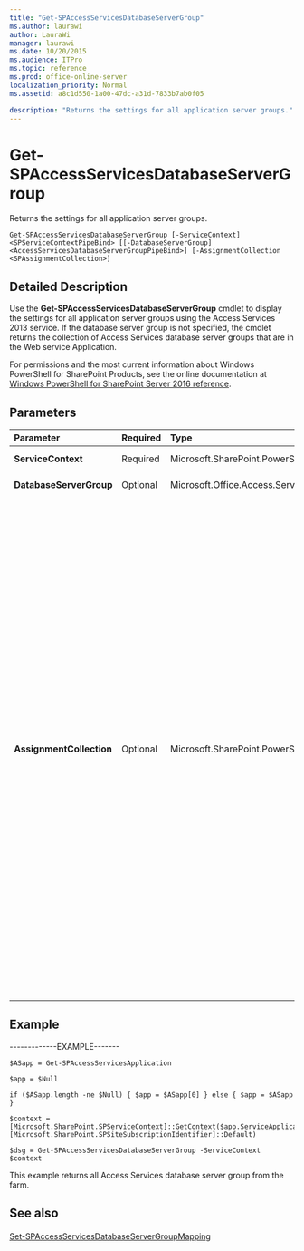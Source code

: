 ```yaml
---
title: "Get-SPAccessServicesDatabaseServerGroup"
ms.author: laurawi
author: LauraWi
manager: laurawi
ms.date: 10/20/2015
ms.audience: ITPro
ms.topic: reference
ms.prod: office-online-server
localization_priority: Normal
ms.assetid: a8c1d550-1a00-47dc-a31d-7833b7ab0f05

description: "Returns the settings for all application server groups."
---
```


# Get-SPAccessServicesDatabaseServerGroup

Returns the settings for all application server groups.
  
```
Get-SPAccessServicesDatabaseServerGroup [-ServiceContext] <SPServiceContextPipeBind> [[-DatabaseServerGroup] <AccessServicesDatabaseServerGroupPipeBind>] [-AssignmentCollection <SPAssignmentCollection>]
```

## Detailed Description

Use the **Get-SPAccessServicesDatabaseServerGroup** cmdlet to display the settings for all application server groups using the Access Services 2013 service. If the database server group is not specified, the cmdlet returns the collection of Access Services database server groups that are in the Web service Application. 
  
For permissions and the most current information about Windows PowerShell for SharePoint Products, see the online documentation at [Windows PowerShell for SharePoint Server 2016 reference](https://go.microsoft.com/fwlink/p/?LinkId=671715).
  
## Parameters

|**Parameter**|**Required**|**Type**|**Description**|
|:-----|:-----|:-----|:-----|
|**ServiceContext** <br/> |Required  <br/> |Microsoft.SharePoint.PowerShell.SPServiceContextPipeBind  <br/> |Specifies the Access service application.  <br/> |
|**DatabaseServerGroup** <br/> |Optional  <br/> |Microsoft.Office.Access.Services.PowerShell.AccessServicesDatabaseServerGroupPipeBind  <br/> |Specifies the Access application server.  <br/> |
|**AssignmentCollection** <br/> |Optional  <br/> |Microsoft.SharePoint.PowerShell.SPAssignmentCollection  <br/> |Manages objects for the purpose of proper disposal. Use of objects, such as **SPWeb** or **SPSite**, can use large amounts of memory and use of these objects in Windows PowerShell scripts requires proper memory management. Using the **SPAssignment** object, you can assign objects to a variable and dispose of the objects after they are needed to free up memory. When **SPWeb**, **SPSite**, or **SPSiteAdministration** objects are used, the objects are automatically disposed of if an assignment collection or the **Global** parameter is not used.  <br/> > [!NOTE]> When the **Global** parameter is used, all objects are contained in the global store. If objects are not immediately used, or disposed of by using the **Stop-SPAssignment** command, an out-of-memory scenario can occur.           |
   
## Example

-------------EXAMPLE-------
  
```
$ASapp = Get-SPAccessServicesApplication
```

```
$app = $Null
```

```
if ($ASapp.length -ne $Null) { $app = $ASapp[0] } else { $app = $ASapp }
```

```
$context = [Microsoft.SharePoint.SPServiceContext]::GetContext($app.ServiceApplicationProxyGroup, [Microsoft.SharePoint.SPSiteSubscriptionIdentifier]::Default)
```

```
$dsg = Get-SPAccessServicesDatabaseServerGroup -ServiceContext $context
```

This example returns all Access Services database server group from the farm.
  
## See also

#### 

[Set-SPAccessServicesDatabaseServerGroupMapping](set-spaccessservicesdatabaseservergroupmapping.md)

